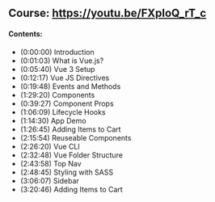 **Course:** https://youtu.be/FXpIoQ_rT_c
---
#### Contents:
+ (0:00:00) Introduction
+ (0:01:03) What is Vue.js?
+ (0:05:40) Vue 3 Setup
+ (0:12:17) Vue JS Directives
+ (0:19:48) Events and Methods
+ (1:29:20) Components
+ (0:39:27) Component Props
+ (1:06:09) Lifecycle Hooks
+ (1:14:30) App Demo
+ (1:26:45) Adding Items to Cart
+ (2:15:54) Reuseable Components
+ (2:26:20) Vue CLI
+ (2:32:48) Vue Folder Structure
+ (2:43:58) Top Nav
+ (2:48:45) Styling with SASS
+ (3:06:07) Sidebar
+ (3:20:46) Adding Items to Cart